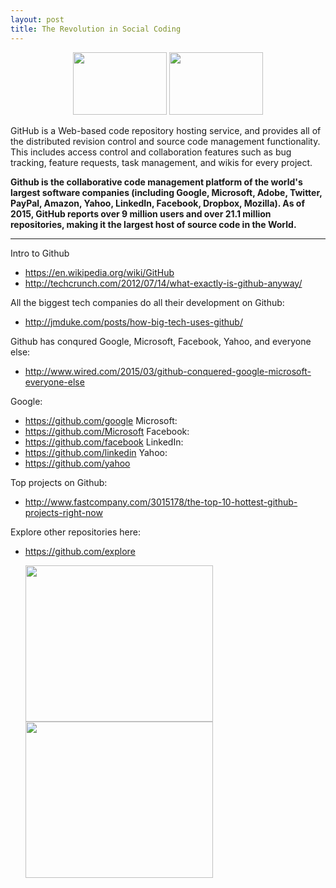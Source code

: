 ```yaml
---
layout: post
title: The Revolution in Social Coding
---
```


<p align="center">
  <img src="https://upload.wikimedia.org/wikipedia/commons/b/b3/GitHub.svg" width="150px" height="100px" />
  <img src="http://www.itsourcetek.com/wp-content/uploads/2013/05/drive3.png" width="150px" height="100px" />
</p>


GitHub is a Web-based code repository hosting service, and provides all of the distributed revision control and source code management functionality. This includes access control and collaboration features such as bug tracking, feature requests, task management, and wikis for every project.

**Github is the collaborative code management platform of the world's largest software companies (including Google, Microsoft, Adobe, Twitter, PayPal, Amazon, Yahoo, LinkedIn, Facebook, Dropbox, Mozilla). As of 2015, GitHub reports over 9 million users and over 21.1 million repositories, making it the largest host of source code in the World.**


***

Intro to Github
* https://en.wikipedia.org/wiki/GitHub
* http://techcrunch.com/2012/07/14/what-exactly-is-github-anyway/

All the biggest tech companies do all their development on Github:
* http://jmduke.com/posts/how-big-tech-uses-github/

Github has conqured Google, Microsoft, Facebook, Yahoo, and everyone else:
* http://www.wired.com/2015/03/github-conquered-google-microsoft-everyone-else

Google:
* https://github.com/google
Microsoft:
* https://github.com/Microsoft
Facebook:
* https://github.com/facebook
LinkedIn:
* https://github.com/linkedin
Yahoo:
* https://github.com/yahoo

Top projects on Github:
* http://www.fastcompany.com/3015178/the-top-10-hottest-github-projects-right-now

Explore other repositories here:
* https://github.com/explore





  <img src="https://m2.behance.net/rendition/pm/4610553/disp/a93254740c4cdc7101c08a6ed5475f53.jpg"  width="300px" height="250px" />
  <img src="http://saptherapist.com/wp-content/uploads/2013/01/photodune-3652755-symbol-of-social-network-xs.jpg"   width="300px" height="250px" />

  
